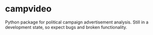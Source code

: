 # campvideo
Python package for political campaign advertisement analysis. Still in a development state, so expect bugs and broken functionality.
